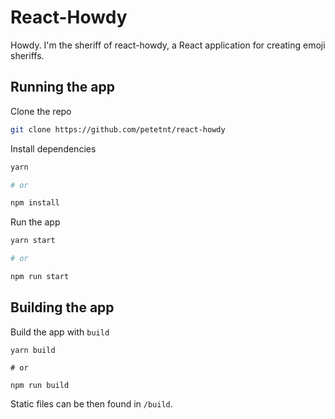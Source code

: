 # React-Howdy

Howdy. I'm the sheriff of react-howdy, a React application for
creating emoji sheriffs.

## Running the app

Clone the repo

``` bash 
git clone https://github.com/petetnt/react-howdy
```

Install dependencies

``` bash
yarn 

# or

npm install
```

Run the app

``` bash
yarn start

# or

npm run start
```

## Building the app

Build the app with `build`

```
yarn build

# or

npm run build
```

Static files can be then found in `/build`.